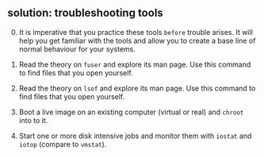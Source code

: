 ## solution: troubleshooting tools

0. It is imperative that you practice these tools `before` trouble
arises. It will help you get familiar with the tools and allow you to
create a base line of normal behaviour for your systems.

1. Read the theory on `fuser` and explore its man page. Use this
command to find files that you open yourself.

2. Read the theory on `lsof` and explore its man page. Use this command
to find files that you open yourself.

3. Boot a live image on an existing computer (virtual or real) and
`chroot` into to it.

4. Start one or more disk intensive jobs and monitor them with `iostat`
and `iotop` (compare to `vmstat`).

